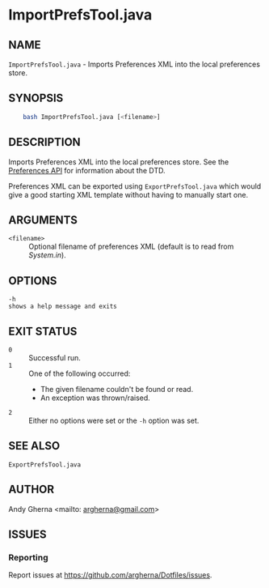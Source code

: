 # ImportPrefsTool.java

## NAME

`ImportPrefsTool.java` - Imports Preferences XML into the local preferences store.

## SYNOPSIS

```bash
    bash ImportPrefsTool.java [<filename>]
```

## DESCRIPTION

Imports Preferences XML into the local preferences store. See the [Preferences API](https://docs.oracle.com/javase/10/docs/api/java/util/prefs/Preferences.html) for information about the DTD.

Preferences XML can be exported using `ExportPrefsTool.java` which would give a good starting XML template without having to manually start one.

## ARGUMENTS

<dl>
  <dt><code>&lt;filename&gt;</code>
  <dd>Optional filename of preferences XML (default is to read from <em>System.in</em>).
</dl>

## OPTIONS

<dl>
  <dt><code>-h</code>
  <dt><code>shows a help message and exits</code>
  <dd>
</dl>

## EXIT STATUS

<dl>
  <dt><code>0</code>
  <dd>Successful run.
  <dt><code>1</code>
  <dd>One of the following occurred:
    <ul>
      <li>The given filename couldn't be found or read.
      <li>An exception was thrown/raised.
    </ul>
  <dt><code>2</code>
  <dd>Either no options were set or the <code>-h</code> option was set. 
</dl>

## SEE ALSO

`ExportPrefsTool.java`

## AUTHOR

Andy Gherna <mailto: argherna@gmail.com>

## ISSUES

### Reporting

Report issues at https://github.com/argherna/Dotfiles/issues.
